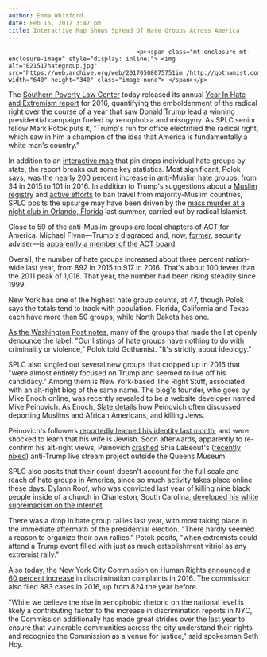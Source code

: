 ```yaml
---
author: Emma Whitford
date: Feb 15, 2017 3:47 pm
title: Interactive Map Shows Spread Of Hate Groups Across America
---
```


	
										<p><span class="mt-enclosure mt-enclosure-image" style="display: inline;"> <img alt="021517hategroup.jpg" src="https://web.archive.org/web/20170508075751im_/http://gothamist.com/attachments/nyc_arts_john/021517hategroup.jpg" width="640" height="340" class="image-none"> </span></p>

<p>The <a href="https://web.archive.org/web/20170508075751/https://www.splcenter.org/">Southern Poverty Law Center</a> today released its annual <a href="https://web.archive.org/web/20170508075751/https://www.splcenter.org/fighting-hate/intelligence-report/2017/year-hate-and-extremism">Year In Hate and Extremism report</a> for 2016, quantifying the emboldenment of the radical right over the course of a year that saw Donald Trump lead a winning presidential campaign fueled by xenophobia and misogyny. As SPLC senior fellow Mark Potok puts it, &quot;Trump&apos;s run for office electrified the radical right, which saw in him a champion of the idea that America is fundamentally a white man&apos;s country.&quot; </p>

<p>In addition to an <a href="https://web.archive.org/web/20170508075751/https://www.splcenter.org/hate-map">interactive map</a> that pin drops individual hate groups by state, the report breaks out some key statistics. Most significant, Polok says, was the nearly 200 percent increase in anti-Muslim hate groups: from 34 in 2015 to 101 in 2016. In addition to Trump&apos;s suggestions about a <a href="https://web.archive.org/web/20170508075751/http://gothamist.com/2016/11/17/trump_japanese_internment.php">Muslim registry</a> and <a href="https://web.archive.org/web/20170508075751/http://gothamist.com/2017/01/30/giuliani_trump_muslim_ban.php">active efforts</a> to ban travel from majority-Muslim countries, SPLC posits the upsurge may have been driven by the <a href="https://web.archive.org/web/20170508075751/http://gothamist.com/2016/06/12/approximately_20_people_killed_at_g.php">mass murder at a night club in Orlando, Florida</a> last summer, carried out by radical Islamist. </p>

<p>Close to 50 of the anti-Muslim groups are local chapters of ACT for America. Michael Flynn&#x2014;Trump&apos;s disgraced and, now, <a href="https://web.archive.org/web/20170508075751/http://gothamist.com/2017/02/14/video_seth_meyers.php">former</a>, security adviser&#x2014;is <a href="https://web.archive.org/web/20170508075751/http://imagine2050.newcomm.org/2016/06/28/trump-adviser-joins-act-for-americas-board/">apparently a member of the ACT board</a>. </p>

<p>Overall, the number of hate groups increased about three percent nation-wide last year, from 892 in 2015 to 917 in 2016. That&apos;s about 100 fewer than the 2011 peak of 1,018. That year, the number had been rising steadily since 1999. </p>

<p>New York has one of the highest hate group counts, at 47, though Polok says the totals tend to track with population. Florida, California and Texas each have more than 50 groups, while North Dakota has one. </p>

<p><a href="https://web.archive.org/web/20170508075751/https://www.washingtonpost.com/national/southern-poverty-law-center-says-american-hate-groups-are-on-the-rise/2017/02/15/7e9cab02-f2d9-11e6-a9b0-ecee7ce475fc_story.html?tid=sm_tw&amp;utm_term=.bcd3663e6e0f">As the Washington Post notes</a>, many of the groups that made the list openly denounce the label. &quot;Our listings of hate groups have nothing to do with criminality or violence,&quot; Polok told Gothamist. &quot;It&apos;s strictly about ideology.&quot; </p>

<p>SPLC also singled out several new groups that cropped up in 2016 that &quot;were almost entirely focused on Trump and seemed to live off his candidacy.&quot; Among them is New York-based The Right Stuff, associated with an alt-right blog of the same name. The blog&apos;s founder, who goes by Mike Enoch online, was recently revealed to be a website developer named Mike Peinovich. As Enoch, <a href="https://web.archive.org/web/20170508075751/http://www.salon.com/2017/01/16/cat-fight-on-the-alt-right-neo-nazi-podcaster-mike-enoch-quits-after-doxxers-reveal-his-wife-is-jewish/">Slate details</a> how Peinovich often discussed deporting Muslims and African Americans, and killing Jews. </p>

<p>Peinovich&apos;s followers <a href="https://web.archive.org/web/20170508075751/http://forward.com/news/361659/neo-nazi-podcaster-mike-enoch-is-back-despite-jewish-wife/">reportedly learned his identity last month</a>, and were shocked to learn that his wife is Jewish. Soon afterwards, apparently to re-confirm his alt-right views, Peinovich <a href="https://web.archive.org/web/20170508075751/https://www.youtube.com/watch?v=KlF1zrzBQso">crashed</a> Shia LaBeouf&apos;s (<a href="https://web.archive.org/web/20170508075751/http://gothamist.com/2017/02/10/divided_shia.php">recently nixed</a>) anti-Trump live stream project outside the Queens Museum. </p>

<p>SPLC also posits that their count doesn&apos;t account for the full scale and reach of hate groups in America, since so much activity takes place online these days. Dylann Roof, who was convicted last year of killing nine black people inside of a church in Charleston, South Carolina, <a href="https://web.archive.org/web/20170508075751/https://www.splcenter.org/20170118/google-and-miseducation-dylann-roof">developed his white supremacism on the internet</a>. </p>

<p>There was a drop in hate group rallies last year, with most taking place in the immediate aftermath of the presidential election. &quot;There hardly seemed a reason to organize their own rallies,&quot; Potok posits, &quot;when extremists could attend a Trump event filled with just as much establishment vitriol as any extremist rally.&quot; </p>

<p>Also today, the New York City Commission on Human Rights <a href="https://web.archive.org/web/20170508075751/http://www.nydailynews.com/new-york/nyc-human-rights-agency-sees-discrimination-complaints-rise-60-article-1.2972691?utm_content=buffer0d653&amp;utm_medium=social&amp;utm_source=twitter.com&amp;utm_campaign=NYDailyNewsTw">announced a 60 percent increase</a> in discrimination complaints in 2016. The commission also filed 883 cases in 2016, up from 824 the year before. </p>

<p>&quot;While we believe the rise in xenophobic rhetoric on the national level is likely a contributing factor to the increase in discrimination reports in NYC, the Commission additionally has made great strides over the last year to ensure that vulnerable communities across the city understand their rights and recognize the Commission as a venue for justice,&quot; said spokesman Seth Hoy. </p>					
										
									
				